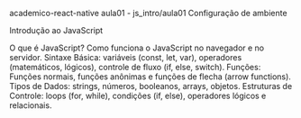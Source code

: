 academico-react-native
aula01 - js_intro/aula01
Configuração de ambiente

Introdução ao JavaScript

O que é JavaScript? Como funciona o JavaScript no navegador e no servidor.
Sintaxe Básica: variáveis (const, let, var), operadores (matemáticos, lógicos), controle de fluxo (if, else, switch).
Funções: Funções normais, funções anônimas e funções de flecha (arrow functions).
Tipos de Dados: strings, números, booleanos, arrays, objetos.
Estruturas de Controle: loops (for, while), condições (if, else), operadores lógicos e relacionais.